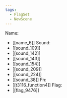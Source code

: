 ```yaml
---
tags:
  - FlagSet
  - NewScene
---
```

Name:
- [[name_6]]
Sound:
- [[sound_109]]
- [[sound_142]]
- [[sound_143]]
- [[sound_154]]
- [[sound_209]]
- [[sound_224]]
- [[sound_38]]
Fn:
- [[t3116_function4]]
Flag:
- [[flag_9476]]
